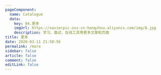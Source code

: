 ```yaml
---
pageComponent: 
  name: Catalogue
  data: 
    key: 04.更多
    imgUrl: https://xavierpic.oss-cn-hangzhou.aliyuncs.com/img/8.jpg
    description: 学习、面试、在线工具等更多文章和页面
title: 更多
date: 2020-03-11 21:50:56
permalink: /more
sidebar: false
article: false
comment: false
editLink: false
---
```

